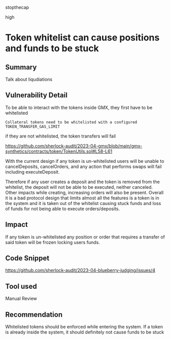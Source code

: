 stopthecap

high

# Token whitelist can cause positions and funds to be stuck

## Summary
Talk about liqudiations

## Vulnerability Detail
To be able to interact with the tokens inside GMX, they first have to be whitelisted

`Collateral tokens need to be whitelisted with a configured TOKEN_TRANSFER_GAS_LIMIT`

if they are not whitelisted, the token transfers will fail

https://github.com/sherlock-audit/2023-04-gmx/blob/main/gmx-synthetics/contracts/token/TokenUtils.sol#L58-L61

With the current design if any token is un-whitelisted users will be unable to cancelDeposits, cancelOrders, and any action that performs swaps will fail including executeDeposit.  

Therefore if any user creates a deposit and the token is removed from the whitelist, the deposit will not be able to be executed, neither canceled. Other impacts while creating, increasing orders will also be present. Overall it is a bad protocol design that limits almost all the features is a token is in the system and it is taken out of the whitelist causing stuck funds and loss of funds for not being able to execute orders/deposits.


## Impact
If any token is un-whitelisted any position or order that requires a transfer of said token will be frozen locking users funds.

## Code Snippet
https://github.com/sherlock-audit/2023-04-blueberry-judging/issues/4

## Tool used

Manual Review

## Recommendation

Whitelisted tokens should be enforced while entering the system. If a token is already inside the system, it should definitely not cause funds to be stuck 

